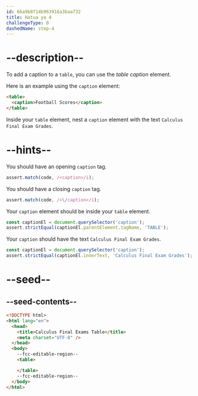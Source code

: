 ```yaml
---
id: 66a9b8f14b963916a3baa732
title: Hatua ya 4
challengeType: 0
dashedName: step-4
---
```


# --description--

To add a caption to a `table`, you can use the <dfn>table caption</dfn> element.

Here is an example using the `caption` element:

```html
<table>
  <caption>Football Scores</caption>
</table>
```

Inside your `table` element, nest a `caption` element with the text `Calculus Final Exam Grades`.

# --hints--

You should have an opening `caption` tag.

```js
assert.match(code, /<caption>/i);
```

You should have a closing `caption` tag.

```js
assert.match(code, /<\/caption>/i);
```

Your `caption` element should be inside your `table` element.

```js
const captionEl = document.querySelector('caption');
assert.strictEqual(captionEl.parentElement.tagName, 'TABLE');
```

Your `caption` should have the text `Calculus Final Exam Grades`.

```js
const captionEl = document.querySelector('caption');
assert.strictEqual(captionEl.innerText, 'Calculus Final Exam Grades');
```

# --seed--

## --seed-contents--

```html
<!DOCTYPE html>
<html lang="en">
  <head>
    <title>Calculus Final Exams Table</title>
    <meta charset="UTF-8" />
  </head>
  <body>
    --fcc-editable-region--
    <table>

    </table>
    --fcc-editable-region--
  </body>
</html>
```
